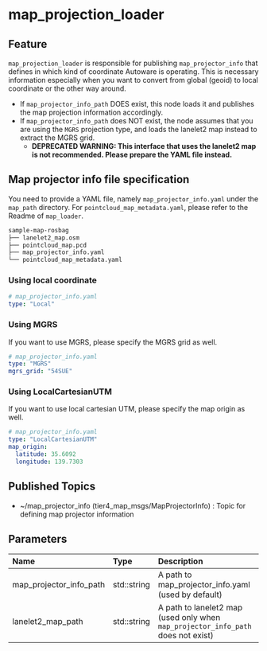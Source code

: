 # map_projection_loader

## Feature

`map_projection_loader` is responsible for publishing `map_projector_info` that defines in which kind of coordinate Autoware is operating.
This is necessary information especially when you want to convert from global (geoid) to local coordinate or the other way around.

- If `map_projector_info_path` DOES exist, this node loads it and publishes the map projection information accordingly.
- If `map_projector_info_path` does NOT exist, the node assumes that you are using the `MGRS` projection type, and loads the lanelet2 map instead to extract the MGRS grid.
  - **DEPRECATED WARNING: This interface that uses the lanelet2 map is not recommended. Please prepare the YAML file instead.**

## Map projector info file specification

You need to provide a YAML file, namely `map_projector_info.yaml` under the `map_path` directory. For `pointcloud_map_metadata.yaml`, please refer to the Readme of `map_loader`.

```bash
sample-map-rosbag
├── lanelet2_map.osm
├── pointcloud_map.pcd
├── map_projector_info.yaml
└── pointcloud_map_metadata.yaml
```

### Using local coordinate

```yaml
# map_projector_info.yaml
type: "Local"
```

### Using MGRS

If you want to use MGRS, please specify the MGRS grid as well.

```yaml
# map_projector_info.yaml
type: "MGRS"
mgrs_grid: "54SUE"
```

### Using LocalCartesianUTM

If you want to use local cartesian UTM, please specify the map origin as well.

```yaml
# map_projector_info.yaml
type: "LocalCartesianUTM"
map_origin:
  latitude: 35.6092
  longitude: 139.7303
```

## Published Topics

- ~/map_projector_info (tier4_map_msgs/MapProjectorInfo) : Topic for defining map projector information

## Parameters

| Name                    | Type        | Description                                                                      |
| :---------------------- | :---------- | :------------------------------------------------------------------------------- |
| map_projector_info_path | std::string | A path to map_projector_info.yaml (used by default)                              |
| lanelet2_map_path       | std::string | A path to lanelet2 map (used only when `map_projector_info_path` does not exist) |
